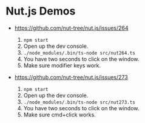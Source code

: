 # Nut.js Demos

- https://github.com/nut-tree/nut.js/issues/264

	1. `npm start`
	2. Open up the dev console.
	3. `./node_modules/.bin/ts-node src/nut264.ts`
	4. You have two seconds to click on the window.
	5. Make sure modifier keys work.


- https://github.com/nut-tree/nut.js/issues/273

	1. `npm start`
	2. Open up the dev console.
	3. `./node_modules/.bin/ts-node src/nut273.ts`
	4. You have two seconds to click on the window.
	5. Make sure cmd+click works.

